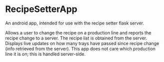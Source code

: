 # RecipeSetterApp

An android app, intended for use with the recipe setter flask server.

Allows a user to change the recipe on a production line and reports the recipe change to a server.
The recipe list is obtained from the server.
Displays live updates on how many trays have passed since recipe change (info retrieved from the server).
This app does not care which production line it is on; this is handled server-side.
